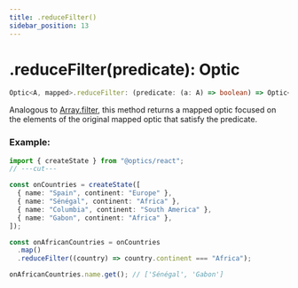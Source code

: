 ```yaml
---
title: .reduceFilter()
sidebar_position: 13
---
```


# .reduceFilter(predicate): Optic

```ts
Optic<A, mapped>.reduceFilter: (predicate: (a: A) => boolean) => Optic<A, mapped>;
```

Analogous to [Array.filter](https://developer.mozilla.org/docs/Web/JavaScript/Reference/Global_Objects/Array/filter), this method returns a mapped optic focused on the elements of the original mapped optic that satisfy the predicate.

### Example:

```ts twoslash
import { createState } from "@optics/react";
// ---cut---

const onCountries = createState([
  { name: "Spain", continent: "Europe" },
  { name: "Sénégal", continent: "Africa" },
  { name: "Columbia", continent: "South America" },
  { name: "Gabon", continent: "Africa" },
]);

const onAfricanCountries = onCountries
  .map()
  .reduceFilter((country) => country.continent === "Africa");

onAfricanCountries.name.get(); // ['Sénégal', 'Gabon']
```
